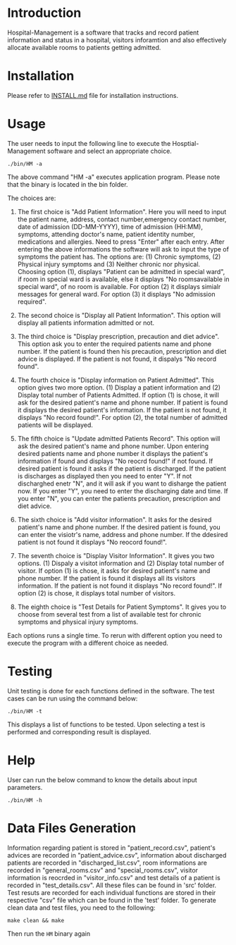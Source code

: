 # Introduction

Hospital-Management is a software that tracks and record patient information and status in a hospital, visitors inforamtion and also effectively allocate available rooms to patients getting admitted.

# Installation

Please refer to [INSTALL.md](https://github.com/ShivaSriBusa/Hospital-Management/tree/dev/install.md) file for installation instructions.

# Usage

The user needs to input the following line to execute the Hosptial-Management software and select an appropriate choice. 

```
./bin/HM -a
```
The above command "HM -a" executes application program.
Please note that the binary is located in the bin folder.

The choices are:

1. The first choice is "Add Patient Information". Here you will need to input the patient name, address, contact number,emergency contact number, date of admission (DD-MM-YYYY), time of admission (HH:MM), symptoms, attending doctor's name, patient identity number, medications and allergies. Need to press "Enter" after each entry.
After entering the above informations the software will ask to input the type of symptoms the patient has. The options are: (1) Chronic symptoms, (2) Physical injury symptoms and (3) Neither chronic nor physical. Choosing option (1), displays "Patient can be admitted in special ward", if room in special ward is available, else it displays "No roomsavailable in special ward", of no room is available. For option (2) it displays simialr messages for general ward. For option (3) it displays "No admission required".

2. The second choice is "Display all Patient Information". This option will display all patients information admitted or not.

3. The third choice is "Display prescription, precaution and diet advice". This option ask you to enter the required patients name and phone number. If the patient is found then his precaution, prescription and diet advice is displayed. If the patient is not found, it dispalys "No record found".

4. The fourth choice is "Display information on Patient Admitted". This option gives two more option. (1) Display a patient information and (2) Display total number of Patients  Admitted. If option (1) is chose, it will ask for the desired patient's name and phone number. If patient is found it displays the desired patient's information. If the patient is not found, it displays "No record found!". For option (2), the total number of admitted patients will be displayed.

5. The fifth choice is "Update admitted Patients Record". This option will ask the desired patient's name and phone number. Upon entering desired patients name and phone number it displays the patient's information if found and displays "No reocrd found!" if not found. If desired patient is found it asks if the patient is discharged. If the patient is discharges as displayed then you need to enter "Y". If not discharghed enetr "N", and it will ask if you want to disharge the patient now. If you enter "Y", you need to enter the discharging date and time. If you enter "N", you can enter the patients precaution, prescription and diet advice.

6. The sixth choice is "Add visitor information". It asks for the desired patient's name and phone number. If the desired patient is found, you can enter the visiotr's name, address and phone number. If the ddesired patient is not found it displays "No reocord found!".

7. The seventh choice is "Display Visitor Information". It gives you two options. (1) Dispaly a visitot information and (2) Display total number of visitor. If option (1) is chose, it asks for desired patient's name and phone number. If the patient is found it displays all its visitors information. If the patient is not found it displays "No record found!". If option (2) is chose, it displays total number of visitors.

8. The eighth choice is "Test Details for Patient Symptoms". It gives you to choose from several test from a list of available test for chronic symptoms and physical injury symptoms.

Each options runs a single time. To rerun with different option you need to execute the program with a different choice as needed.

# Testing

Unit testing is done for each functions defined in the software. The test cases can be run using the command below:

```
./bin/HM -t
```

This displays a list of functions to be tested. Upon selecting a test is performed and corresponding result is displayed.

# Help

User can run the below command to know the details about input parameters.

```
./bin/HM -h
```

# Data Files Generation

Information regarding patient is stored in  "patient_record.csv", patient's advices are recorded in "patient_advice.csv", information about discharged patients are recorded in "discharged_list.csv", room informations are recorded in "general_rooms.csv" and "special_rooms.csv", visitor information is reocrded in "visitor_info.csv" and test details of a patient is recorded in "test_details.csv". All these files can be found in 'src' folder.
Test resuts are recorded for each individual functions are stored in their respective "csv" file which can be found in the 'test' folder. 
To generate clean data and test files, you need to the following:

```
make clean && make
```

Then run the `HM` binary again
